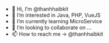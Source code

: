 - 👋 Hi, I’m @thanhhaibkit
- 👀 I’m interested in Java, PHP, VueJS
- 🌱 I’m currently learning MicroService
- 💞️ I’m looking to collaborate on ...
- 📫 How to reach me -> @thanhhaibkit

<!---
thanhhaibkit/thanhhaibkit is a ✨ special ✨ repository because its `README.md` (this file) appears on your GitHub profile.
You can click the Preview link to take a look at your changes.
--->
